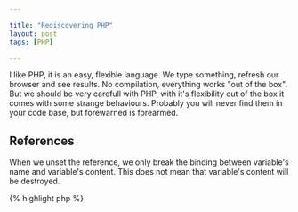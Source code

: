 ```yaml
---

title: "Rediscovering PHP"
layout: post
tags: [PHP]

---
```


I like PHP, it is an easy, flexible language. We type something, refresh our browser and see results. No 
compilation, everything works "out of the box". But we should be very carefull with PHP, with it's 
flexibility out of the box it comes with some strange behaviours. Probably you will never find them in
your code base, but forewarned is forearmed.

## References

When we unset the reference, we only break the binding between variable's name and variable's content. This
does not mean that variable's content will be destroyed.

{% highlight php %}
<?php

$foo = 'bar';
$baz = &$foo;
unset($foo);

echo $baz; // 'bar'
{% endhighlight %}

In the example above variable *$baz* still contains reference to *bar* content. PHP will remove this content
only after all references will are destroyed.

## Unset

Let's continue our research in *unset* operator. PHP manual says: *"unset() destroys the specified variables".* 
Very clear, yes? But it becomes very tricky, when it is used inside user function.

### Globalized variable

If we unset a globalized variable inside a function, only the local variable is destroyed. The variable in 
the calling environment will retain the same value as before unset() was called.

{% highlight php %}
<?php

function destroy_val() 
{
    global $val;
    unset($val);
}

$val = 'test';
destroy_val($val);
echo $val(); // test

{% endhighlight %}

If we want to unset a global variable we should use *$GLOBALS* array:

{% highlight php %}
<?php

function destroy_val() 
{
    unset($GLOBALS['val']);
}
{% endhighlight %}

### Variable passed by reference.

Here is some code sample:

{% highlight php %}
<?php 

function foo(&$bar) 
{
    unset($bar);
    $bar = 'baz';
}

$bar = 'test';
echo $bar, "\n"; // test

foo($bar);
echo $bar, "\n"; // ?

{% endhighlight %}
What do you think about the value of *$bar* variable? We know that when we pass arguments be reference into a
function, these variables may change their values in the parent scope. But what about *unset()* call?

It turnes out that PHP will destroy only a local variable, a parent scope will not be touched. The variable in
the calling environment will be the same as before *unset()* call. The output of the above code sample will
be:

{% highlight python %}
test
test
{% endhighlight %}

### Static variables

We know that static variables save their values between function calls. But what if we unset a static variable?

{% highlight php %}
<?php

function foo()
{
    static $bar = 1;
    $bar ++;

    echo "Before:", $bar, ", ";
    unset($bar);

    $bar = 'test';
    echo "after:", $bar, "\n";
}

foo();
foo();
foo();
{% endhighlight %}

Do you know the output of this code? Here PHP will destroy a variable only in the context of the rest of a
function.

{% highlight python %}
Before unset: 1, after: test
Before unset: 2, after: test
Before unset: 3, after: test
{% endhighlight %}
